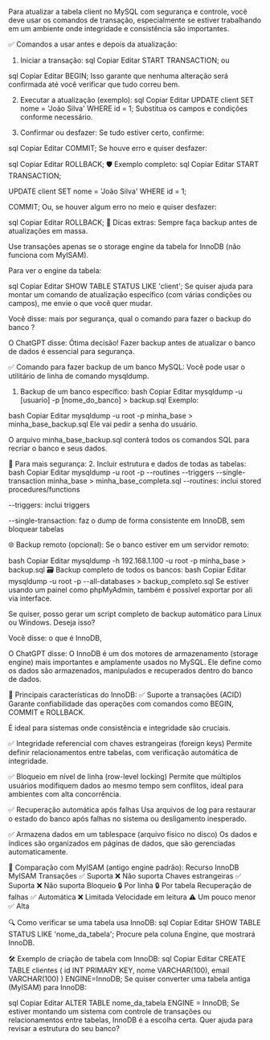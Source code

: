 Para atualizar a tabela client no MySQL com segurança e controle, você deve usar os comandos de transação, especialmente se estiver trabalhando em um ambiente onde integridade e consistência são importantes.

✅ Comandos a usar antes e depois da atualização:
1. Iniciar a transação:
sql
Copiar
Editar
START TRANSACTION;
ou

sql
Copiar
Editar
BEGIN;
Isso garante que nenhuma alteração será confirmada até você verificar que tudo correu bem.

2. Executar a atualização (exemplo):
sql
Copiar
Editar
UPDATE client
SET nome = 'João Silva'
WHERE id = 1;
Substitua os campos e condições conforme necessário.

3. Confirmar ou desfazer:
Se tudo estiver certo, confirme:

sql
Copiar
Editar
COMMIT;
Se houve erro e quiser desfazer:

sql
Copiar
Editar
ROLLBACK;
🛡️ Exemplo completo:
sql
Copiar
Editar
START TRANSACTION;

UPDATE client
SET nome = 'João Silva'
WHERE id = 1;

COMMIT;
Ou, se houver algum erro no meio e quiser desfazer:

sql
Copiar
Editar
ROLLBACK;
📝 Dicas extras:
Sempre faça backup antes de atualizações em massa.

Use transações apenas se o storage engine da tabela for InnoDB (não funciona com MyISAM).

Para ver o engine da tabela:

sql
Copiar
Editar
SHOW TABLE STATUS LIKE 'client';
Se quiser ajuda para montar um comando de atualização específico (com várias condições ou campos), me envie o que você quer mudar.







Você disse:
mais por segurança, qual o comando para fazer o backup do banco ?


O ChatGPT disse:
Ótima decisão! Fazer backup antes de atualizar o banco de dados é essencial para segurança.

✅ Comando para fazer backup de um banco MySQL:
Você pode usar o utilitário de linha de comando mysqldump.

1. Backup de um banco específico:
bash
Copiar
Editar
mysqldump -u [usuario] -p [nome_do_banco] > backup.sql
Exemplo:

bash
Copiar
Editar
mysqldump -u root -p minha_base > minha_base_backup.sql
Ele vai pedir a senha do usuário.

O arquivo minha_base_backup.sql conterá todos os comandos SQL para recriar o banco e seus dados.

🔐 Para mais segurança:
2. Incluir estrutura e dados de todas as tabelas:
bash
Copiar
Editar
mysqldump -u root -p --routines --triggers --single-transaction minha_base > minha_base_completa.sql
--routines: inclui stored procedures/functions

--triggers: inclui triggers

--single-transaction: faz o dump de forma consistente em InnoDB, sem bloquear tabelas

🌐 Backup remoto (opcional):
Se o banco estiver em um servidor remoto:

bash
Copiar
Editar
mysqldump -h 192.168.1.100 -u root -p minha_base > backup.sql
🗃️ Backup completo de todos os bancos:
bash
Copiar
Editar
mysqldump -u root -p --all-databases > backup_completo.sql
Se estiver usando um painel como phpMyAdmin, também é possível exportar por ali via interface.

Se quiser, posso gerar um script completo de backup automático para Linux ou Windows. Deseja isso?







Você disse:
o que é  InnoDB,


O ChatGPT disse:
O InnoDB é um dos motores de armazenamento (storage engine) mais importantes e amplamente usados no MySQL. Ele define como os dados são armazenados, manipulados e recuperados dentro do banco de dados.

🧩 Principais características do InnoDB:
✅ Suporte a transações (ACID)
Garante confiabilidade das operações com comandos como BEGIN, COMMIT e ROLLBACK.

É ideal para sistemas onde consistência e integridade são cruciais.

✅ Integridade referencial com chaves estrangeiras (foreign keys)
Permite definir relacionamentos entre tabelas, com verificação automática de integridade.

✅ Bloqueio em nível de linha (row-level locking)
Permite que múltiplos usuários modifiquem dados ao mesmo tempo sem conflitos, ideal para ambientes com alta concorrência.

✅ Recuperação automática após falhas
Usa arquivos de log para restaurar o estado do banco após falhas no sistema ou desligamento inesperado.

✅ Armazena dados em um tablespace (arquivo físico no disco)
Os dados e índices são organizados em páginas de dados, que são gerenciadas automaticamente.

🚫 Comparação com MyISAM (antigo engine padrão):
Recurso	InnoDB	MyISAM
Transações	✅ Suporta	❌ Não suporta
Chaves estrangeiras	✅ Suporta	❌ Não suporta
Bloqueio	🔒 Por linha	🔒 Por tabela
Recuperação de falhas	✅ Automática	❌ Limitada
Velocidade em leitura	⚠️ Um pouco menor	✅ Alta

🔍 Como verificar se uma tabela usa InnoDB:
sql
Copiar
Editar
SHOW TABLE STATUS LIKE 'nome_da_tabela';
Procure pela coluna Engine, que mostrará InnoDB.

🛠️ Exemplo de criação de tabela com InnoDB:
sql
Copiar
Editar
CREATE TABLE clientes (
    id INT PRIMARY KEY,
    nome VARCHAR(100),
    email VARCHAR(100)
) ENGINE=InnoDB;
Se quiser converter uma tabela antiga (MyISAM) para InnoDB:

sql
Copiar
Editar
ALTER TABLE nome_da_tabela ENGINE = InnoDB;
Se estiver montando um sistema com controle de transações ou relacionamentos entre tabelas, InnoDB é a escolha certa. Quer ajuda para revisar a estrutura do seu banco?
